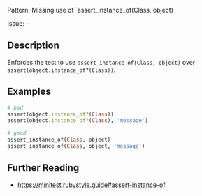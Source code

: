 Pattern: Missing use of `assert_instance_of(Class, object)

Issue: -

## Description

Enforces the test to use `assert_instance_of(Class, object)` over
`assert(object.instance_of?(Class))`.

## Examples

``` ruby
# bad
assert(object.instance_of?(Class))
assert(object.instance_of?(Class), 'message')

# good
assert_instance_of(Class, object)
assert_instance_of(Class, object, 'message')
```

## Further Reading

- <https://minitest.rubystyle.guide#assert-instance-of>